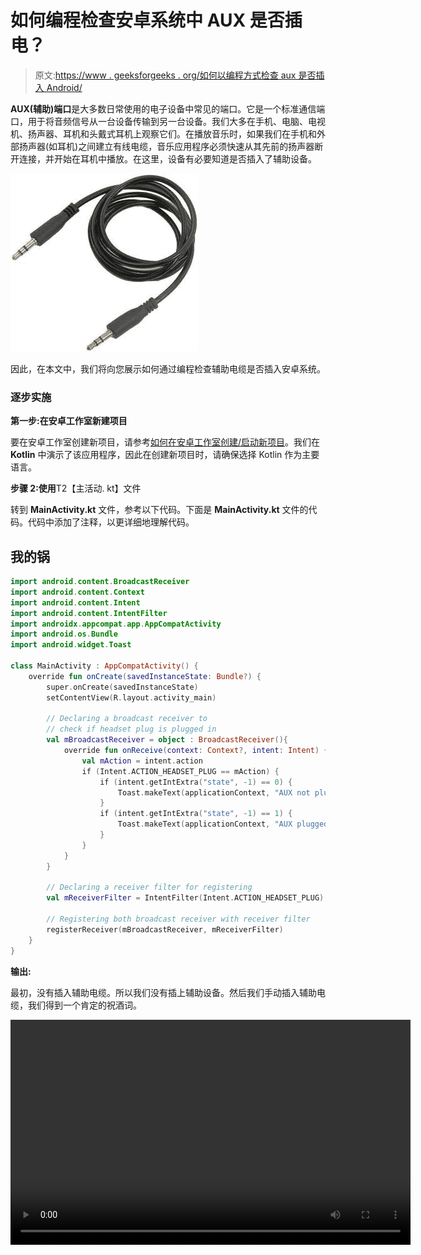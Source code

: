 # 如何编程检查安卓系统中 AUX 是否插电？

> 原文:[https://www . geeksforgeeks . org/如何以编程方式检查 aux 是否插入 Android/](https://www.geeksforgeeks.org/how-to-check-if-aux-is-plugged-or-not-in-android-programmatically/)

**AUX(辅助)端口**是大多数日常使用的电子设备中常见的端口。它是一个标准通信端口，用于将音频信号从一台设备传输到另一台设备。我们大多在手机、电脑、电视机、扬声器、耳机和头戴式耳机上观察它们。在播放音乐时，如果我们在手机和外部扬声器(如耳机)之间建立有线电缆，音乐应用程序必须快速从其先前的扬声器断开连接，并开始在耳机中播放。在这里，设备有必要知道是否插入了辅助设备。

![](img/9b521c24b5fbe4b28b1fcfa51cd92128.png)

因此，在本文中，我们将向您展示如何通过编程检查辅助电缆是否插入安卓系统。

### 逐步实施

**第一步:在安卓工作室新建项目**

要在安卓工作室创建新项目，请参考[如何在安卓工作室创建/启动新项目](https://www.geeksforgeeks.org/android-how-to-create-start-a-new-project-in-android-studio/)。我们在 **Kotlin** 中演示了该应用程序，因此在创建新项目时，请确保选择 Kotlin 作为主要语言。

**步骤 2:使用**T2【主活动. kt】文件

转到 **MainActivity.kt** 文件，参考以下代码。下面是 **MainActivity.kt** 文件的代码。代码中添加了注释，以更详细地理解代码。

## 我的锅

```kt
import android.content.BroadcastReceiver
import android.content.Context
import android.content.Intent
import android.content.IntentFilter
import androidx.appcompat.app.AppCompatActivity
import android.os.Bundle
import android.widget.Toast

class MainActivity : AppCompatActivity() {
    override fun onCreate(savedInstanceState: Bundle?) {
        super.onCreate(savedInstanceState)
        setContentView(R.layout.activity_main)

        // Declaring a broadcast receiver to 
        // check if headset plug is plugged in
        val mBroadcastReceiver = object : BroadcastReceiver(){
            override fun onReceive(context: Context?, intent: Intent) {
                val mAction = intent.action
                if (Intent.ACTION_HEADSET_PLUG == mAction) {
                    if (intent.getIntExtra("state", -1) == 0) {
                        Toast.makeText(applicationContext, "AUX not plugged in", Toast.LENGTH_LONG).show()
                    }
                    if (intent.getIntExtra("state", -1) == 1) {
                        Toast.makeText(applicationContext, "AUX plugged in", Toast.LENGTH_LONG).show()
                    }
                }
            }
        }

        // Declaring a receiver filter for registering
        val mReceiverFilter = IntentFilter(Intent.ACTION_HEADSET_PLUG)

        // Registering both broadcast receiver with receiver filter
        registerReceiver(mBroadcastReceiver, mReceiverFilter)
    }
}
```

**输出:**

最初，没有插入辅助电缆。所以我们没有插上辅助设备。然后我们手动插入辅助电缆，我们得到一个肯定的祝酒词。

<video class="wp-video-shortcode" id="video-684164-1" width="640" height="360" preload="metadata" controls=""><source type="video/mp4" src="https://media.geeksforgeeks.org/wp-content/uploads/20210816231205/o108.mp4?_=1">[https://media.geeksforgeeks.org/wp-content/uploads/20210816231205/o108.mp4](https://media.geeksforgeeks.org/wp-content/uploads/20210816231205/o108.mp4)</video>